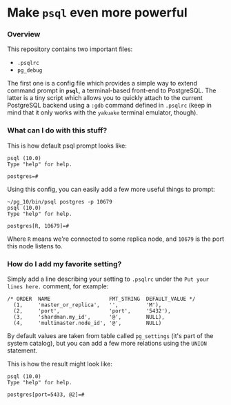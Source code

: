 # Make `psql` even more powerful

### Overview

This repository contains two important files:
* `.psqlrc`
* `pg_debug`

The first one is a config file which provides a simple way to extend command prompt in	**`psql`**,
a terminal-based front-end to PostgreSQL. The latter is a tiny script which allows you to quickly
attach to the current PostgreSQL backend using a `:gdb` command defined in `.psqlrc`
(keep in mind that it only works with the `yakuake` terminal emulator, though).

### What can I do with this stuff?

This is how default psql prompt looks like:

```
psql (10.0)
Type "help" for help.

postgres=#
```

Using this config, you can easily add a few more useful things to prompt:

```
~/pg_10/bin/psql postgres -p 10679
psql (10.0)
Type "help" for help.

postgres[R, 10679]=#
```

Where `R` means we're connected to some replica node, and `10679` is the port this node listens to.

### How do I add my favorite setting?

Simply add a line describing your setting to `.psqlrc` under the `Put your lines here.` comment, for example:

```plpgsql
/* ORDER  NAME                   FMT_STRING  DEFAULT_VALUE */
  (1,     'master_or_replica',   '',         'M'),
  (2,     'port',                'port',     '5432'),
  (3,     'shardman.my_id',      '@',        NULL),
  (4,     'multimaster.node_id', '@',        NULL)
```

By default values are taken from table called `pg_settings` (it's part of the system catalog), but you can add a few more relations using the `UNION` statement.

This is how the result might look like:

```
psql (10.0)
Type "help" for help.

postgres[port=5433, @2]=#
```
